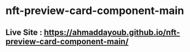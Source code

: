# nft-preview-card-component-main
## Live Site : https://ahmaddayoub.github.io/nft-preview-card-component-main/
